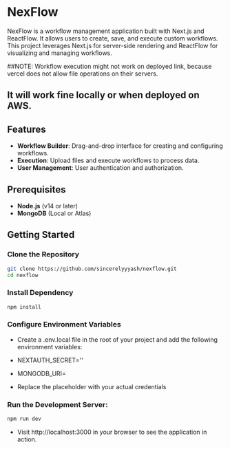 # NexFlow

NexFlow is a workflow management application built with Next.js and ReactFlow. It allows users to create, save, and execute custom workflows. This project leverages Next.js for server-side rendering and ReactFlow for visualizing and managing workflows.

##NOTE: Workflow execution might not work on deployed link, because vercel does not allow file operations on their servers.
## It will work fine locally or when deployed on AWS.

## Features

- **Workflow Builder**: Drag-and-drop interface for creating and configuring workflows.
- **Execution**: Upload files and execute workflows to process data.
- **User Management**: User authentication and authorization.

## Prerequisites

- **Node.js** (v14 or later)
- **MongoDB** (Local or Atlas)

## Getting Started

### Clone the Repository

```bash
git clone https://github.com/sincerelyyyash/nexflow.git
cd nexflow
```
### Install Dependency
```bash
npm install
```

### Configure Environment Variables
- Create a .env.local file in the root of your project and add the following environment variables:
- NEXTAUTH_SECRET=''
- MONGODB_URI=

- Replace the placeholder with your actual credentials

### Run the Development Server:
```bash
npm run dev
```

- Visit http://localhost:3000 in your browser to see the application in action.


